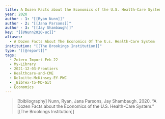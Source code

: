 ```yaml
---
title: A Dozen Facts about the Economics of the U.S. Health-Care System
year: 2020
author - 1: "[[Ryan Nunn]]"
author - 2: "[[Jana Parsons]]"
author - 3: "[[Jay Shambaugh]]"
key: "[[@Nunn2020-uc]]"
aliases:
  - A Dozen Facts About The Economics Of The U.s. Health-Care System
institution: "[[The Brookings Institution]]"
type: "[[@report]]"
tags:
  - Zotero-Import-Feb-22
  - My-Library
  - 2021-12-03-Frontiers
  - Healthcare-and-CME
  - Deloitte-McKinsey-EY-PWC
  - _BibTex-to-MD-Git
  - Economics
---
```


> [!bibliography]
> Nunn, Ryan, Jana Parsons, Jay Shambaugh. 2020. “A Dozen Facts about the Economics of the U.S. Health-Care System.” [[The Brookings Institution]]